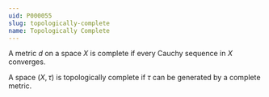 ```yaml
---
uid: P000055
slug: topologically-complete
name: Topologically Complete
---
```

A metric $d$ on a space $X$ is complete if every Cauchy sequence in $X$ converges.

A space $(X,\tau)$ is topologically complete if $\tau$ can be generated by a complete metric.


